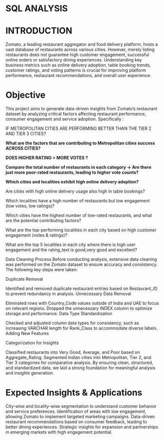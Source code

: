 # SQL ANALYSIS

# INTRODUCTION
Zomato, a leading restaurant aggregator and food delivery platform, hosts a vast database of restaurants across various cities. However, merely listing restaurants does not guarantee high customer engagement, successful online orders or satisfactory dining experiences. Understanding key business metrics such as online delivery adoption, table booking trends, customer ratings, and voting patterns is crucial for improving platform performance, restaurant recommendations, and overall user experience.

# Objective
This project aims to generate data-driven insights from Zomato’s restaurant dataset by analyzing critical factors affecting restaurant performance, consumer engagement and service adoption. Specifically :

IF METROPOLITAN CITIES ARE PERFORMING BETTER THAN THE TIER 2 AND TIER 3 CITIES?

**What are the factors that are contributing to Metropolitan cities success ACROSS CITIES?**

**DOES HIGHER RATING = MORE VOTES ?**

**Compare the total number of restaurants in each category → Are there just more poor-rated restaurants, leading to higher vote counts?**

**Which cities and localities exhibit high online delivery adoption?**

Are cities with high online delivery usage also high in table bookings?

Which localities have a high number of restaurants but low engagement (low votes, low ratings)?

Which cities have the highest number of low-rated restaurants, and what are the potential contributing factors?

What are the top-performing localities in each city based on high customer engagement (votes & ratings)?

What are the top 5 localities in each city where there is high user engagement and the rating_text is good,very good and excellent?


Data Cleaning Process
Before conducting analysis, extensive data cleaning was performed on the Zomato dataset to ensure accuracy and consistency. The following key steps were taken:

Duplicate Removal

Identified and removed duplicate restaurant entries based on Restaurant_ID to prevent redundancy in analysis.
Unnecessary Data Removal

Eliminated rows with Country_Code values outside of India and UAE to focus on relevant regions.
Dropped the unnecessary INDEX column to optimize storage and performance.
Data Type Standardization

Checked and adjusted column data types for consistency, such as increasing VARCHAR length for Rank_Class to accommodate diverse labels.
Adding New Features


Categorization for Insights

Classified restaurants into Very Good, Average, and Poor based on Aggregate_Rating.
Segmented Indian cities into Metropolitan, Tier 2, and Tier 3 categories for comparative analysis.
By ensuring clean, structured, and standardized data, we laid a strong foundation for meaningful analysis and insights generation.

# Expected Insights & Applications
City-wise and locality-wise segmentation to understand customer behavior and service preferences.
Identification of areas with low engagement, allowing Zomato to implement targeted marketing campaigns.
Data-driven restaurant recommendations based on consumer feedback, leading to better dining experiences.
Strategic insights for expansion and partnerships in emerging markets with high engagement potential.

